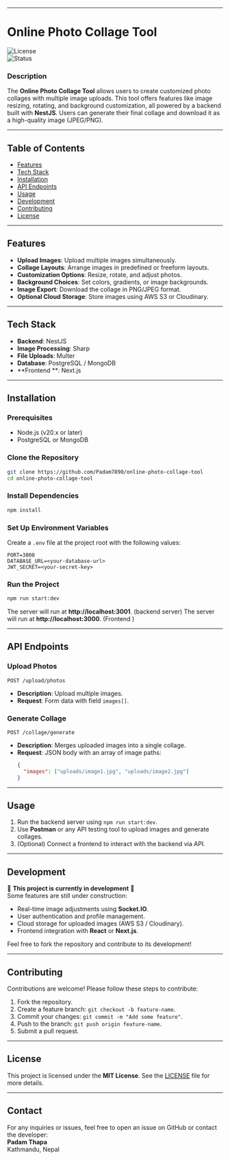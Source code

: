 
---

# **Online Photo Collage Tool**  
![License](https://img.shields.io/badge/license-MIT-green)  
![Status](https://img.shields.io/badge/status-In%20Development-orange)  

### **Description**  
The **Online Photo Collage Tool** allows users to create customized photo collages with multiple image uploads. This tool offers features like image resizing, rotating, and background customization, all powered by a backend built with **NestJS**. Users can generate their final collage and download it as a high-quality image (JPEG/PNG). 

---

## **Table of Contents**  
- [Features](#features)  
- [Tech Stack](#tech-stack)  
- [Installation](#installation)  
- [API Endpoints](#api-endpoints)  
- [Usage](#usage)  
- [Development](#development)  
- [Contributing](#contributing)  
- [License](#license)  

---

## **Features**  
- **Upload Images**: Upload multiple images simultaneously.  
- **Collage Layouts**: Arrange images in predefined or freeform layouts.  
- **Customization Options**: Resize, rotate, and adjust photos.  
- **Background Choices**: Set colors, gradients, or image backgrounds.  
- **Image Export**: Download the collage in PNG/JPEG format.  
- **Optional Cloud Storage**: Store images using AWS S3 or Cloudinary.  

---

## **Tech Stack**  
- **Backend**: NestJS  
- **Image Processing**: Sharp  
- **File Uploads**: Multer  
- **Database**: PostgreSQL / MongoDB  
- **Frontend **: Next.js 

---

## **Installation**  

### **Prerequisites**  
- Node.js (v20.x or later)  
- PostgreSQL or MongoDB  

### **Clone the Repository**  
```bash
git clone https://github.com/Padam7890/online-photo-collage-tool
cd online-photo-collage-tool
```

### **Install Dependencies**  
```bash
npm install
```

### **Set Up Environment Variables**  
Create a `.env` file at the project root with the following values:  
```
PORT=3000
DATABASE_URL=<your-database-url>
JWT_SECRET=<your-secret-key>
```

### **Run the Project**  
```bash
npm run start:dev
```

The server will run at **http://localhost:3001**. (backend server)
The server will run at **http://localhost:3000**. (Frontend )


---

## **API Endpoints**  

### **Upload Photos**  
`POST /upload/photos`  
- **Description**: Upload multiple images.
- **Request**: Form data with field `images[]`.  

### **Generate Collage**  
`POST /collage/generate`  
- **Description**: Merges uploaded images into a single collage.  
- **Request**: JSON body with an array of image paths:
  ```json
  {
    "images": ["uploads/image1.jpg", "uploads/image2.jpg"]
  }
  ```

---

## **Usage**  
1. Run the backend server using `npm run start:dev`.  
2. Use **Postman** or any API testing tool to upload images and generate collages.  
3. (Optional) Connect a frontend to interact with the backend via API.  

---

## **Development**  
🚧 **This project is currently in development** 🚧  
Some features are still under construction:
- Real-time image adjustments using **Socket.IO**.  
- User authentication and profile management.  
- Cloud storage for uploaded images (AWS S3 / Cloudinary).  
- Frontend integration with **React** or **Next.js**.

Feel free to fork the repository and contribute to its development!

---

## **Contributing**  
Contributions are welcome! Please follow these steps to contribute:
1. Fork the repository.  
2. Create a feature branch: `git checkout -b feature-name`.  
3. Commit your changes: `git commit -m "Add some feature"`.  
4. Push to the branch: `git push origin feature-name`.  
5. Submit a pull request.  

---

## **License**  
This project is licensed under the **MIT License**. See the [LICENSE](LICENSE) file for more details.

---

## **Contact**  
For any inquiries or issues, feel free to open an issue on GitHub or contact the developer:  
**Padam Thapa**  
Kathmandu, Nepal  
